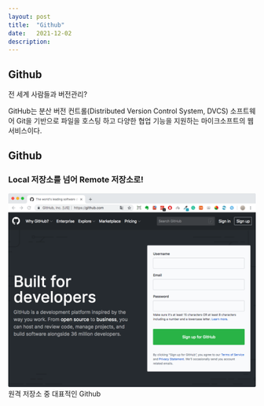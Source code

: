 ```yaml
---
layout: post
title:  "Github"
date:   2021-12-02
description: 
---
```


## Github 
<p>전 세계 사람들과 버전관리?</p>

GitHub는 분산 버전 컨트롤(Distributed Version Control System, DVCS) 소프트웨어 Git을 기반으로 파일을 호스팅 하고 다양한 협업 기능을 지원하는 마이크소프트의 웹서비스이다.

## Github
### Local 저장소를 넘어 Remote 저장소로!

<img src="/assets/img/github.png"><img>
원격 저장소 중 대표적인 Github




